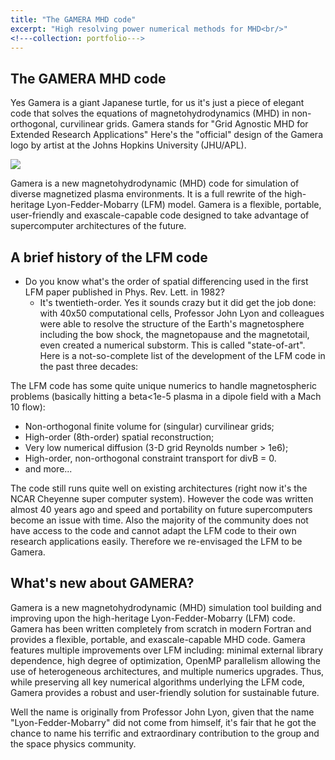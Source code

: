 ```yaml
---
title: "The GAMERA MHD code"
excerpt: "High resolving power numerical methods for MHD<br/>"
<!---collection: portfolio--->
---
```


## The GAMERA MHD code

Yes Gamera is a giant Japanese turtle, for us it's just a piece of elegant code that solves the equations of magnetohydrodynamics (MHD) in non-orthogonal, curvilinear grids. Gamera stands for "Grid Agnostic MHD for Extended Research Applications" Here's the "official" design of the Gamera logo by artist at the Johns Hopkins University (JHU/APL).

<img src='./gamera.png'>

Gamera is a new magnetohydrodynamic (MHD) code for simulation of diverse magnetized plasma environments. It is a full rewrite of the high-heritage Lyon-Fedder-Mobarry (LFM) model. Gamera is a flexible, portable, user-friendly and exascale-capable code designed to take advantage of supercomputer architectures of the future.

## A brief history of the LFM code

* Do you know what's the order of spatial differencing used in the first LFM paper published in Phys. Rev. Lett. in 1982?
  * It's twentieth-order. Yes it sounds crazy but it did get the job done: with 40x50 computational cells, Professor John Lyon and colleagues were able to resolve the structure of the Earth's magnetosphere including the bow shock, the magnetopause and the magnetotail, even created a numerical substorm. This is called "state-of-art". Here is a not-so-complete list of the development of the LFM code in the past three decades:
  
The LFM code has some quite unique numerics to handle magnetospheric problems (basically hitting a beta<1e-5 plasma in a dipole field with a Mach 10 flow):

- Non-orthogonal finite volume for (singular) curvilinear grids;
- High-order (8th-order) spatial reconstruction;
- Very low numerical diffusion (3-D grid Reynolds number > 1e6);
- High-order, non-orthogonal constraint transport for divB = 0.
- and more...

The code still runs quite well on existing architectures (right now it's the NCAR Cheyenne super computer system). However the code was written almost 40 years ago and speed and portability on future supercomputers become an issue with time. Also the majority of the community does not have access to the code and cannot adapt the LFM code to their own research applications easily. Therefore we re-envisaged the LFM to be Gamera. 

## What's new about GAMERA?

Gamera is a new magnetohydrodynamic (MHD) simulation tool building and improving upon the high-heritage Lyon-Fedder-Mobarry (LFM) code. Gamera has been written completely from scratch in modern Fortran and provides a flexible, portable, and exascale-capable MHD code. Gamera features multiple improvements over LFM including: minimal external library dependence, high degree of optimization, OpenMP parallelism allowing the use of heterogeneous architectures, and multiple numerics upgrades. Thus, while preserving all key numerical algorithms underlying the LFM code, Gamera provides a robust and user-friendly solution for sustainable future.

Well the name is originally from Professor John Lyon, given that the name "Lyon-Fedder-Mobarry" did not come from himself, it's fair that he got the chance to name his terrific and extraordinary contribution to the group and the space physics community.
